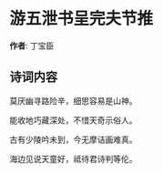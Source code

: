 # 游五泄书呈完夫节推

**作者**: 丁宝臣

## 诗词内容

莫厌幽寻路险辛，细思容易是山神。

能收地巧藏深处，不惜天奇示俗人。

古有少陵吟未到，今无摩诘画难真。

海边见说天童好，祗待君诗判等伦。

